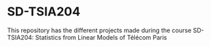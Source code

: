 # SD-TSIA204
This repository has the different projects made during the course SD-TSIA204: Statistics from Linear Models of Télécom Paris
